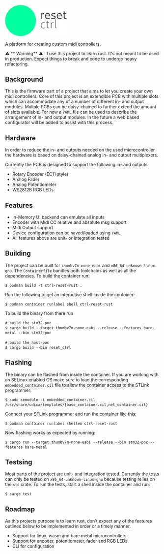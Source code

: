 <img src="/docs/logo.svg" width="200">

A platform for creating custom midi controllers.

⚠️  ** Warning** ⚠️ : I use this project to learn rust. It's not meant to be used in production. Expect things to break and code to undergo heavy refactoring.

## Background

This is the firmware part of a project that aims to let you create your own midi controllers.
Core of this project is an extendible PCB with multiple slots which can accommodate any of a
number of different in- and output modules. Muliple PCBs can be daisy-chained to further extend
the amount of slots available. For now a `YAML` file can be used to describe the arrangement of
in- and output modules. In the future a web based configurator will be added to assist with this
process.

## Hardware

In order to reduce the in- and outputs needed on the used microcontroller
the hardware is based on daisy-chained analog in- and output multiplexers. 

Currently the PCB is designed to support the following in- and outputs:

- Rotary Encoder (EC11 style)
- Analog Fader
- Analog Potentiometer
- WS2812B RGB LEDs

## Features

- In-Memory UI backend can emulate all inputs
- Encoder with Midi CC relative and absolute msg support
- Midi Output support
- Device configuration can be saved/loaded using `YAML`
- All features above are unit- or integration tested

## Building

The project can be built for `thumbv7m-none-eabi` and `x86_64-unknown-linux-gnu`.
The `Containerfile` bundles both toolchains as well as all the dependencies.
To build the container run:

```
$ podman build -t ctrl-reset-rust .
```

Run the following to get an interactive shell inside the container:
```
$ podman container runlabel shell ctrl-reset-rust
```

To build the binary from there run
```
# build the stm32-poc
$ cargo build --target thumbv7m-none-eabi --release --features bare-metal --bin stm32-poc

# build the host-poc
$ cargo build --bin reset_ctrl
```

## Flashing

The binary can be flashed from inside the container. If you are working with an SELinux
enabled OS make sure to load the corresponding `embedded_container.cil` file to allow
the container access to the STLink programmer:

```
$ sudo semodule -i embedded_container.cil /usr/share/udica/templates/{base_container.cil,net_container.cil}
```

Connect your STLink programmer and run the container like this:

```
$ podman container runlabel shellem ctrl-reset-rust
```

Now flashing works as expected by running:

```
$ cargo run --target thumbv7m-none-eabi --release --bin stm32-poc --features bare-metal
```

## Testsing

Most parts of the project are unit- and integration tested. Currently
the tests can only be tested on `x86_64-unknown-linux-gnu` because testing relies on
 the `std` crate. To run the tests, start a shell inside the container and run:

 ```
 $ cargo test
 ```

## Roadmap

As this projects purpose is to learn rust, don't expect any of the features
outlined below to be implemented in order or a timely manner.

- Support for linux, wasm and bare metal microcontrollers
- Support for encoder, potentiometer, fader and RGB LEDs
- CLI for configuration

